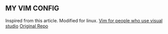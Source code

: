 ## MY VIM CONFIG

Inspired from this article. Modified for linux.
[Vim for people who use visual studio](https://dev.to/darthostrich/vim-for-people-who-use-visual-studio-code-full-article-1j1c)
[Original Repo](https://github.com/DarthOstrich/dotfiles)


